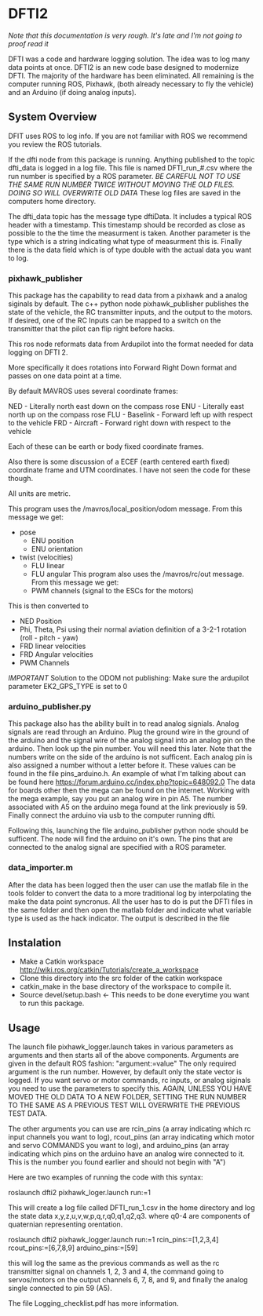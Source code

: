 # DFTI2

*Note that this documentation is very rough. It's late and I'm not going to proof read it*

DFTI was a code and hardware logging solution. The idea was to log many data points at once. DFTI2 is an new code base designed to modernize DFTI. The majority of the hardware has been eliminated. All remaining is the computer running ROS, Pixhawk, (both already necessary to fly the vehicle) and an Arduino (if doing analog inputs).

## System Overview

DFIT uses ROS to log info. If you are not familiar with ROS we recommend you review the ROS tutorials.

If the dfti node from this package is running. Anything published to the topic dfti_data is logged in a log file. This file is named DFTI_run_#.csv where the run number is specified by a ROS parameter. *BE CAREFUL NOT TO USE THE SAME RUN NUMBER TWICE WITHOUT MOVING THE OLD FILES. DOING SO WILL OVERWRITE OLD DATA* These log files are saved in the computers home directory.

The dfti_data topic has the message type dftiData. It includes a typical ROS header with a timestamp. This timestamp should be recorded as close as possible to the the time the measurment is taken. Another parameter is the type which is a string indicating what type of measurment this is. Finally there is the data field which is of type double with the actual data you want to log.

### pixhawk_publisher
This package has the capability to read data from a pixhawk and a analog siginals by default. The c++ python node pixhawk_publisher publishes the state of the vehicle, the RC transmitter inputs, and the output to the motors. If desired, one of the RC Inputs can be mapped to a switch on the transmitter that the pilot can flip right before hacks.

This ros node reformats data from Ardupilot into the format needed for data logging on DFTI 2.

More specifically it does rotations into Forward Right Down format and passes on one data point at a time.

By default MAVROS uses several coordinate frames:

NED - Literally north east down on the compass rose
ENU - Literally east north up on the compass rose
FLU - Baselink - Forward left
up with respect to the vehicle
FRD - Aircraft - Forward right down with respect to the vehicle

Each of these can be earth or body fixed coordinate frames.

Also there is some discussion of a ECEF (earth centered earth fixed) coordinate frame and UTM coordinates. I have not seen the code for these though.

All units are metric.

This program uses the /mavros/local_position/odom message. From this message we get:
- pose
  - ENU position
  - ENU orientation
- twist (velocities)
  - FLU linear
  - FLU angular
This program also uses the /mavros/rc/out message. From this message we get:
  - PWM channels (signal to the ESCs for the motors)

This is then converted to
- NED Position
- Phi, Theta, Psi using their normal aviation definition of a 3-2-1 rotation (roll - pitch - yaw)
- FRD linear velocities
- FRD Angular velocities
- PWM Channels

*IMPORTANT*
Solution to the ODOM not publishing:
Make sure the ardupilot parameter EK2_GPS_TYPE is set to 0

### arduino_publisher.py
This package also has the ability built in to read analog signials. Analog signals are read through an Arduino. Plug the ground wire in the ground of the arduino and the signal wire of the analog signal into an analog pin on the arduino. Then look up the pin number. You will need this later. Note that the numbers write on the side of the arduino is not sufficent. Each analog pin is also assigned a number without a letter before it. These values can be found in the file pins_arduino.h. An example of what I'm talking about can be found here https://forum.arduino.cc/index.php?topic=648092.0 The data for boards other then the mega can be found on the internet. Working with the mega example, say you put an analog wire in pin A5. The number associated with A5 on the arduino mega found at the link previously is 59. Finally connect the arduino via usb to the computer running dfti.

Following this, launching the file arduino_publisher python node should be sufficent. The node will find the arduino on it's own. The pins that are connected to the analog signal are specified with a ROS parameter.

### data_importer.m
After the data has been logged then the user can use the matlab file in the tools folder to convert the data to a more traditional log by interpolating the make the data point syncronus. All the user has to do is put the DFTI files in the same folder and then open the matlab folder and indicate what variable type is used as the hack indicator. The output is described in the file

## Instalation

- Make a Catkin workspace http://wiki.ros.org/catkin/Tutorials/create_a_workspace
- Clone this directory into the src folder of the catkin workspace
- catkin_make in the base directory of the workspace to compile it.
- Source devel/setup.bash       <- This needs to be done everytime you want to run this package.

## Usage

The launch file pixhawk_logger.launch takes in various parameters as arguments and then starts all of the above components. Arguments are given in the default ROS fashion: "argument:=value" The only required argument is the run number. However, by default only the state vector is logged. If you want servo or motor commands, rc inputs, or analog siginals you need to use the parameters to specify this. AGAIN, UNLESS YOU HAVE MOVED THE OLD DATA TO A NEW FOLDER, SETTING THE RUN NUMBER TO THE SAME AS A PREVIOUS TEST WILL OVERWRITE THE PREVIOUS TEST DATA.

The other arguments you can use are rcin_pins (a array indicating which rc input channels you want to log), rcout_pins (an array indicating which motor and servo COMMANDS you want to log), and arduino_pins (an array indicating which pins on the arduino have an analog wire connected to it. This is the number you found earlier and should not begin with "A")

Here are two examples of running the code with this syntax:

roslaunch dfti2 pixhawk_loger.launch run:=1

This will create a log file called DFTI_run_1.csv in the home directory and log the state data x,y,z,u,v,w,p,q,r,q0,q1,q2,q3. where q0-4 are components of quaternian representing orentation.

roslaunch dfti2 pixhawk_logger.launch run:=1 rcin_pins:=[1,2,3,4] rcout_pins:=[6,7,8,9] arduino_pins:=[59]

this will log the same as the previous commands as well as the rc transmitter signal on channels 1, 2, 3 and 4, the command going to servos/motors on the output channels 6, 7, 8, and 9, and finally the analog single connected to pin 59 (A5).

The file Logging_checklist.pdf has more information.
